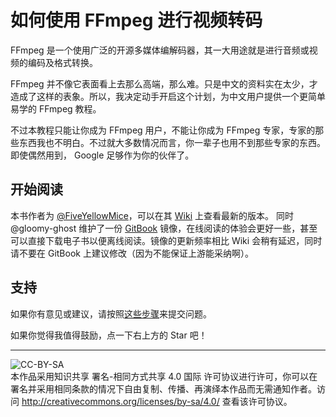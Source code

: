 # 如何使用 FFmpeg 进行视频转码

FFmpeg 是一个使用广泛的开源多媒体编解码器，其一大用途就是进行音频或视频的编码及格式转换。

FFmpeg 并不像它表面看上去那么高端，那么难。只是中文的资料实在太少，才造成了这样的表象。所以，我决定动手开启这个计划，为中文用户提供一个更简单易学的 FFmpeg 教程。

不过本教程只能让你成为 FFmpeg 用户，不能让你成为 FFmpeg 专家，专家的那些东西我也不明白。不过就大多数情况而言，你一辈子也用不到那些专家的东西。即使偶然用到， Google 足够作为你的伙伴了。

## 开始阅读

本书作者为 [@FiveYellowMice](https://github.com/FiveYellowMice)，可以在其 [Wiki](https://wiki.fiveyellowmice.com/wiki/%E5%A6%82%E4%BD%95%E4%BD%BF%E7%94%A8_FFmpeg_%E8%BF%9B%E8%A1%8C%E8%A7%86%E9%A2%91%E8%BD%AC%E7%A0%81:%E9%A6%96%E9%A1%B5) 上查看最新的版本。
同时 @gloomy-ghost 维护了一份 [GitBook](https://www.gitbook.com/book/gloomy-ghost/-ffmpeg/details) 镜像，在线阅读的体验会更好一些，甚至可以直接下载电子书以便离线阅读。镜像的更新频率相比 Wiki 会稍有延迟，同时请不要在 GitBook 上建议修改（因为不能保证上游能采纳啊）。

## 支持

如果你有意见或建议，请按照[这些步骤](etc/feedback/README.md)来提交问题。

如果你觉得我值得鼓励，点一下右上方的 Star 吧！

----------------------

![CC-BY-SA](image/by-sa.png)  
本作品采用知识共享 署名-相同方式共享 4.0 国际 许可协议进行许可，你可以在署名并采用相同条款的情况下自由复制、传播、再演绎本作品而无需通知作者。访问 <http://creativecommons.org/licenses/by-sa/4.0/> 查看该许可协议。
